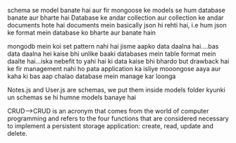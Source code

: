 schema se model banate hai aur fir mongoose ke models se hum database banate aur bharte hai
Database ke andar collection aur collection ke andar documents hote hai
documents mein basically json hi rehti hai, i.e hum json ke format mein database ko bharte aur banate hain


mongodb mein koi set pattern nahi hai jisme aapko data daalna hai....bas data daalna hei kaise bhi unlike baaki databases mein table format mein daalte hai...iska nebefit to yahi hai ki data kaise bhi bhardo but
drawback hai ke fir management nahi ho pata application ka isliye mooongose aaya aur kaha ki bas aap chalao database mein manage kar loonga

Notes.js and User.js are schemas, we put them inside models folder kyunki un schemas se hi humne models banaye hai

CRUD-->CRUD is an acronym that comes from the world of computer programming and refers to the four functions that are considered necessary to implement a persistent storage application: create, read, update and delete.
